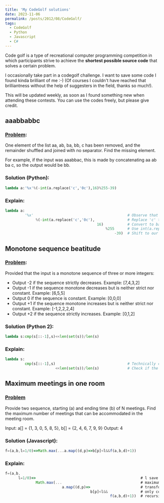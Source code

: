 ```yaml
---
title: 'My CodeGolf solutions'
date: 2023-11-06
permalink: /posts/2012/08/CodeGolf/
tags:
  - CodeGolf
  - Python
  - Javascript
  - C#
---
```


Code golf is a type of recreational computer programming competition in which participants strive to achieve the **shortest possible source code** that solves a certain problem.  

I occasionally take part in a codegolf challenge. I want to save some code I found kinda brilliant of me :-) (Of courses I couldn't have reached that brilliantness without the help of suggesters in the field, thanks so much!).

This will be updated weekly, as soon as I found something new when attending these contests. You can use the codes freely, but please give credit.

## aaabbabbc

### [Problem](https://codegolf.stackexchange.com/questions/266561/aaabbabbc):

One element of the list aa, ab, ba, bb, c has been removed, and the remainder shuffled and joined with no separator. Find the missing element.

For example, if the input was aaabbac, this is made by concatenating aa ab ba c, so the output would be bb.

### Solution (Python):

```python
lambda a:'%x'%(-int(a.replace('c','0c'),16)%255-39)
```
 
### Explain:

```python
lambda a:                                                
         '%x'                                           # Observe that a,b,c are base-16 digits, this convert int to base-16 number
              %(-int(a.replace('c','0c'),               # Replace 'c' to '0c' so every string (aa, ab, ba, bb, 0c) have equal length, this serve for next step to extract sum of each string
                                          16)           # Convert to base 16
                                              %255      # Use int(a.replace('c',''),x)%(x*x-1) to extract sum of character at odd and even position.
                                                  -39)  # Shift to our answer
```

## Monotone sequence beatitude

### [Problem](https://codegolf.stackexchange.com/questions/266705/monotone-sequence-beatitude):

Provided that the input is a monotone sequence of three or more integers:
- Output -2 if the sequence strictly decreases. Example: [7,4,3,2]
- Output -1 if the sequence monotone decreases but is neither strict nor constant. Example: [6,5,5]
- Output 0 if the sequence is constant. Example: [0,0,0]
- Output +1 if the sequence monotone increases but is neither strict nor constant. Example: [-1,2,2,2,4]
- Output +2 if the sequence strictly increases. Example: [0,1,2]
  
### Solution (Python 2):

```python
lambda s:cmp(s[::-1],s)<<len(set(s))/len(s)
```

### Explain:

```python
lambda s:
         cmp(s[::-1],s)                                 # Technically compare first and last char to check if the array is increasing (output 1), constant (0) or decreasing (-1)
                       <<len(set(s))/len(s)             # Check if the array is stricly increasing/decreasing by checking for duplicate elements
```

## Maximum meetings in one room

### [Problem](https://www.geeksforgeeks.org/find-maximum-meetings-in-one-room/)

Provide two sequence, starting (a) and ending time (b) of N meetings. Find the maximum number of meetings that can be accommodated in the meeting room.

Input: a[] = {1, 3, 0, 5, 8, 5}, b[] = {2, 4, 6, 7, 9, 9} 
Output: 4

### Solution (Javascript):

```js
f=(a,b,l=1/0)=>Math.max(...a.map((d,p)=>b[p]<l&&f(a,b,d)+1))
```

### Explain:

```js
f=(a,b,
      l=1/0)=>                                                # l save current maximum b[i], dafault is infinity
              Math.max(...                                    # maximum f
                          a.map((d,p)=>                       # transform every element into the answer with it being new current maximum
                                       b[p]<l&&               # only count those b[p] < current maximum
                                                f(a,b,d)+1))  # recursive find answer with l=a[i] and plus 1
```

